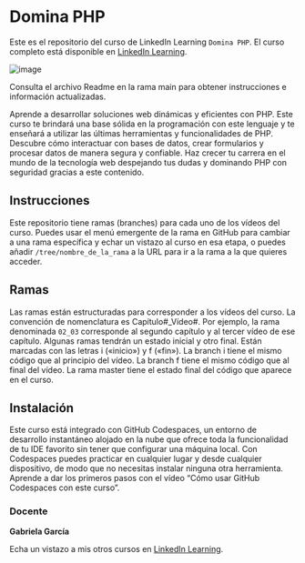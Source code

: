 # Domina PHP
Este es el repositorio del curso de LinkedIn Learning `Domina PHP`. El curso completo está disponible en [LinkedIn Learning][lil-course-url].

![image](https://media.licdn.com/dms/image/D560DAQHkjUkrHwKT1w/learning-public-crop_675_1200/0/1687333082917?e=2147483647&v=beta&t=UH54ah6A-uzh7MYqJeMV_IFuhs166u3V5HFEXAEoTDs)

Consulta el archivo Readme en la rama main para obtener instrucciones e información actualizadas.

Aprende a desarrollar soluciones web dinámicas y eficientes con PHP. Este curso te brindará una base sólida en la programación con este lenguaje y te enseñará a utilizar las últimas herramientas y funcionalidades de PHP. Descubre cómo interactuar con bases de datos, crear formularios y procesar datos de manera segura y confiable. Haz crecer tu carrera en el mundo de la tecnología web despejando tus dudas y dominando PHP con seguridad gracias a este contenido.

## Instrucciones
Este repositorio tiene ramas (branches) para cada uno de los vídeos del curso. Puedes usar el menú emergente de la rama en GitHub para cambiar a una rama específica y echar un vistazo al curso en esa etapa, o puedes añadir `/tree/nombre_de_la_rama` a la URL para ir a la rama a la que quieres acceder.

## Ramas
Las ramas están estructuradas para corresponder a los vídeos del curso. La convención de nomenclatura es Capítulo#_Vídeo#. Por ejemplo, la rama denominada `02_03` corresponde al segundo capítulo y al tercer vídeo de ese capítulo. Algunas ramas tendrán un estado inicial y otro final. Están marcadas con las letras i («inicio») y f («fin»). La branch i tiene el mismo código que al principio del vídeo. La branch f tiene el mismo código que al final del vídeo. La rama master tiene el estado final del código que aparece en el curso.

## Instalación
Este curso está integrado con GitHub Codespaces, un entorno de desarrollo instantáneo alojado en la nube que ofrece toda la funcionalidad de tu IDE favorito sin tener que configurar una máquina local. Con Codespaces puedes practicar en cualquier lugar y desde cualquier dispositivo, de modo que no necesitas instalar ninguna otra herramienta. Aprende a dar los primeros pasos con el vídeo “Cómo usar GitHub Codespaces con este curso”.   

### Docente

**Gabriela García**

Echa un vistazo a mis otros cursos en [LinkedIn Learning](https://www.linkedin.com/learning/instructors/gabriela-garcia).

[0]: # (Replace these placeholder URLs with actual course URLs)
[lil-course-url]: https://www.linkedin.com/learning/domina-php/avanza-en-tus-conocimientos-de-php
[lil-thumbnail-url]: https://cdn.lynda.com/course/2875095/2875095-1615224395432-16x9.jpg


[1]: # (End of ES-Instruction ###############################################################################################)
